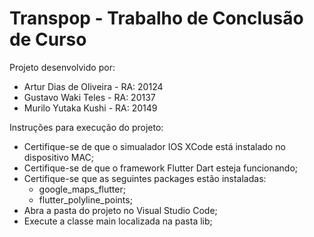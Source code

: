 # Transpop - Trabalho de Conclusão de Curso
 
Projeto desenvolvido por:
- Artur Dias de Oliveira - RA: 20124
- Gustavo Waki Teles     - RA: 20137
- Murilo Yutaka Kushi    - RA: 20149

Instruções para execução do projeto:

- Certifique-se de que o simualador IOS XCode está instalado no dispositivo MAC;
- Certifique-se de que o framework Flutter Dart esteja funcionando;
- Certifique-se que as seguintes packages estão instaladas:
    - google_maps_flutter;
    - flutter_polyline_points;
- Abra a pasta do projeto no Visual Studio Code;
- Execute a classe main localizada na pasta lib;
